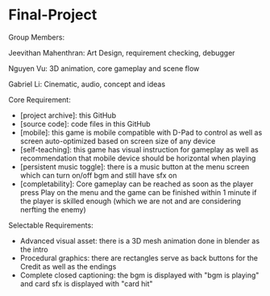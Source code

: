# Final-Project

Group Members:

Jeevithan Mahenthran: Art Design, requirement checking, debugger  
  
Nguyen Vu: 3D animation, core gameplay and scene flow

Gabriel Li: Cinematic, audio, concept and ideas

Core Requirement:
- [project archive]: this GitHub
- [source code]: code files in this GitHub
- [mobile]: this game is mobile compatible with D-Pad to control as well as screen auto-optimized based on screen size of any device
- [self-teaching]: this game has visual instruction for gameplay as well as recommendation that mobile device should be horizontal when playing
- [persistent music toggle]: there is a music button at the menu screen which can turn on/off bgm and still have sfx on
- [completability]: Core gameplay can be reached as soon as the player press Play on the menu and the game can be finished within 1 minute if the player is skilled enough (which we are not and are considering nerfting the enemy)  

Selectable Requirements:
- Advanced visual asset: there is a 3D mesh animation done in blender as the intro
- Procedural graphics: there are rectangles serve as back buttons for the Credit as well as the endings
- Complete closed captioning: the bgm is displayed with "bgm is playing" and card sfx is displayed with "card hit"
